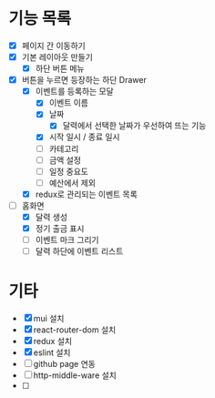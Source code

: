 # 기능 목록
- [x] 페이지 간 이동하기
- [x] 기본 레이아웃 만들기
    - [x] 하단 버튼 메뉴
- [x] 버튼을 누르면 등장하는 하단 Drawer
    - [x] 이벤트를 등록하는 모달
        - [x] 이벤트 이름
        - [x] 날짜
            - [x] 달력에서 선택한 날짜가 우선하여 뜨는 기능
        - [x] 시작 일시 / 종료 일시
        - [ ] 카테고리
        - [ ] 금액 설정
        - [ ] 일정 중요도
        - [ ] 예산에서 제외
    - [x] redux로 관리되는 이벤트 목록
 - [ ] 홈화면
    - [x] 달력 생성
    - [x] 정기 출금 표시
    - [ ] 이벤트 마크 그리기
    - [ ] 달력 하단에 이벤트 리스트

# 기타
- [x] mui 설치
- [x] react-router-dom 설치
- [x] redux 설치
- [x] eslint 설치
- [ ] github page 연동
- [ ] http-middle-ware 설치
- [ ] 